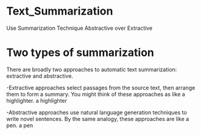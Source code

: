 # Text_Summarization
 Use Summarization Technique Abstractive over Extractive
# Two types of summarization
There are broadly two approaches to automatic text summarization: extractive and abstractive.

-Extractive approaches select passages from the source text, then arrange them to form a summary. You might think of these approaches as like a highlighter.
a highlighter

-Abstractive approaches use natural language generation techniques to write novel sentences. By the same analogy, these approaches are like a pen.
a pen
